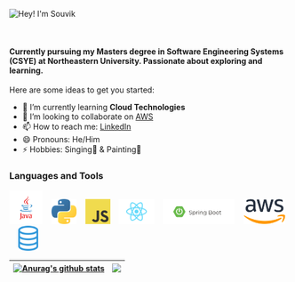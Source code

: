 ![Hey! I'm Souvik](https://user-images.githubusercontent.com/22276234/232144374-14a30f40-12e0-4adf-8f20-ada30db3c18f.png)

<br/>

#### Currently pursuing my Masters degree in Software Engineering Systems (CSYE) at Northeastern University. Passionate about exploring and learning.

Here are some ideas to get you started:

- 🌱 I’m currently learning **Cloud Technologies**
- 👯 I’m looking to collaborate on [AWS](https://docs.aws.amazon.com/)
- 📫 How to reach me: [LinkedIn](https://www.linkedin.com/in/souvikdinda/)
- 😄 Pronouns: He/Him
- ⚡ Hobbies: Singing🎸 & Painting🎨

### Languages and Tools

<img src="https://github.com/souvikdinda/souvikdinda/blob/main/assets/java.png" height="60" />&nbsp;&nbsp;&nbsp;
<img src="https://github.com/souvikdinda/souvikdinda/blob/main/assets/python.png" height="45" />&nbsp;&nbsp;&nbsp;
<img src="https://github.com/souvikdinda/souvikdinda/blob/main/assets/javascript.jpg" height="45" />&nbsp;&nbsp;&nbsp;
<img src="https://github.com/souvikdinda/souvikdinda/blob/main/assets/react.png" height="45" />&nbsp;&nbsp;&nbsp;
<img src="https://github.com/souvikdinda/souvikdinda/blob/main/assets/spring.jpg" height="45" />&nbsp;&nbsp;&nbsp;
<img src="https://github.com/souvikdinda/souvikdinda/blob/main/assets/aws.png" height="45" />&nbsp;&nbsp;&nbsp;
<img src="https://github.com/souvikdinda/souvikdinda/blob/main/assets/sql.png" height="45" />&nbsp;&nbsp;


| <a href="https://github.com/anuraghazra/github-readme-stats"><img align="center" src="https://github-readme-stats.vercel.app/api?username=souvikdinda&show_icons=true&include_all_commits=true&theme=buefy&hide_border=true&private_count=true" alt="Anurag's github stats" /></a> | <a href="https://github.com/anuraghazra/github-readme-stats"><img align="center" src="https://github-readme-stats.vercel.app/api/top-langs/?username=souvikdinda&layout=compact&theme=buefy&hide_border=true" /></a> |
| ------------- | ------------- |


